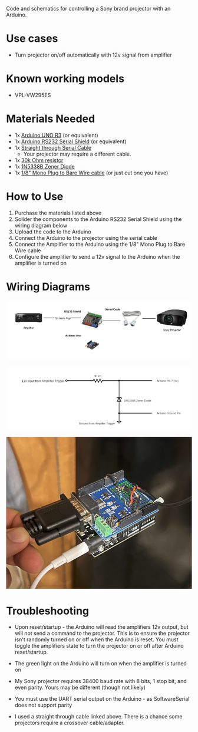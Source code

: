 Code and schematics for controlling a Sony brand projector with an Arduino.

# Use cases

- Turn projector on/off automatically with 12v signal from amplifier

# Known working models

- VPL-VW295ES

# Materials Needed

- 1x [Arduino UNO R3](https://www.amazon.com/ELEGOO-Board-ATmega328P-ATMEGA16U2-Compliant/dp/B01EWOE0UU/ref=sxts_rp_s_a_1_0?content-id=amzn1.sym.eff26b9b-e255-411b-a40d-eccb21f93fe4%3Aamzn1.sym.eff26b9b-e255-411b-a40d-eccb21f93fe4&crid=1598SI0EQDSPU&cv_ct_cx=arduino+uno&keywords=arduino+uno&pd_rd_i=B01EWOE0UU&pd_rd_r=a9415f72-fa90-4607-bdc8-932cb17fc034&pd_rd_w=hMHov&pd_rd_wg=MC7Uj&pf_rd_p=eff26b9b-e255-411b-a40d-eccb21f93fe4&pf_rd_r=JDFF7GSGE2EBQNQWB4VZ&qid=1677335223&sprefix=arduino+uno%2Caps%2C65&sr=1-1-5985efba-8948-4f09-9122-d605505c9d1e) (or equivalent)
- 1x [Arduino RS232 Serial Shield](https://www.amazon.com/dp/B00N4MKVFK?psc=1&ref=ppx_yo2ov_dt_b_product_details) (or equivalent)
- 1x [Straight through Serial Cable](https://www.amazon.com/Serial-Extension-Female-Straight-Through/dp/B07B4T699J/ref=sr_1_3?crid=4PB6KDXXOO9T&keywords=rs232+cable&qid=1677337188&sprefix=rs232+cable+%2Caps%2C64&sr=8-3)
  - Your projector may require a different cable.
- 1x [30k Ohm resistor](https://www.amazon.com/dp/B008UFWHL2?psc=1&ref=ppx_yo2ov_dt_b_product_details)
- 1x [1N5338B Zener Diode](https://www.amazon.com/dp/B008UFWHL2?psc=1&ref=ppx_yo2ov_dt_b_product_details)
- 1x [1/8" Mono Plug to Bare Wire cable](https://www.amazon.com/dp/B08Q7CYHZC?psc=1&ref=ppx_yo2ov_dt_b_product_details) (or just cut one you have)

# How to Use

1. Purchase the materials listed above
2. Solider the components to the Arduino RS232 Serial Shield using the wiring diagram below
3. Upload the code to the Arduino
4. Connect the Arduino to the projector using the serial cable
5. Connect the Amplifier to the Arduino using the 1/8" Mono Plug to Bare Wire cable
6. Configure the amplifier to send a 12v signal to the Arduino when the amplifier is turned on

# Wiring Diagrams

![High level wiring diagram](wiring-diagram.png)

![Wiring Schematic](circuit-4.png)

![Picture of soldered components](picture.png)

# Troubleshooting

- Upon reset/startup - the Arduino will read the amplifiers 12v output, but will not send a command to the projector. This is to ensure the projector isn't randomly turned on or off when the Arduino is reset. You must toggle the amplifiers state to turn the projector on or off after Arduino reset/startup.

- The green light on the Arduino will turn on when the amplifier is turned on

- My Sony projector requires 38400 baud rate with 8 bits, 1 stop bit, and even parity. Yours may be different (though not likely)

- You must use the UART serial output on the Arduino - as SoftwareSerial does not support parity

- I used a straight through cable linked above. There is a chance some projectors require a crossover cable/adapter.
